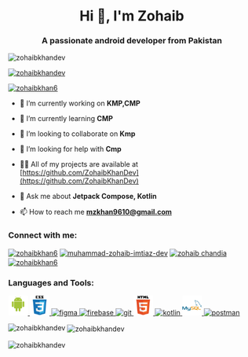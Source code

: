 <h1 align="center">Hi 👋, I'm Zohaib</h1>
<h3 align="center">A passionate android developer from Pakistan</h3>

<p align="left"> <img src="https://komarev.com/ghpvc/?username=zohaibkhandev&label=Profile%20views&color=0e75b6&style=flat" alt="zohaibkhandev" /> </p>

<p align="left"> <a href="https://github.com/ryo-ma/github-profile-trophy"><img src="https://github-profile-trophy.vercel.app/?username=zohaibkhandev" alt="zohaibkhandev" /></a> </p>

<p align="left"> <a href="https://twitter.com/zohaibkhan6" target="blank"><img src="https://img.shields.io/twitter/follow/zohaibkhan6?logo=twitter&style=for-the-badge" alt="zohaibkhan6" /></a> </p>

- 🔭 I’m currently working on **KMP,CMP**

- 🌱 I’m currently learning **CMP**

- 👯 I’m looking to collaborate on **Kmp**

- 🤝 I’m looking for help with **Cmp**

- 👨‍💻 All of my projects are available at [https://github.com/ZohaibKhanDev](https://github.com/ZohaibKhanDev)

- 💬 Ask me about **Jetpack Compose, Kotlin**

- 📫 How to reach me **mzkhan9610@gmail.com**

<h3 align="left">Connect with me:</h3>
<p align="left">
<a href="https://twitter.com/zohaibkhan6" target="blank"><img align="center" src="https://raw.githubusercontent.com/rahuldkjain/github-profile-readme-generator/master/src/images/icons/Social/twitter.svg" alt="zohaibkhan6" height="30" width="40" /></a>
<a href="https://linkedin.com/in/muhammad-zohaib-imtiaz-dev" target="blank"><img align="center" src="https://raw.githubusercontent.com/rahuldkjain/github-profile-readme-generator/master/src/images/icons/Social/linked-in-alt.svg" alt="muhammad-zohaib-imtiaz-dev" height="30" width="40" /></a>
<a href="https://fb.com/zohaib chandia" target="blank"><img align="center" src="https://raw.githubusercontent.com/rahuldkjain/github-profile-readme-generator/master/src/images/icons/Social/facebook.svg" alt="zohaib chandia" height="30" width="40" /></a>
<a href="https://instagram.com/zohaibkhan6" target="blank"><img align="center" src="https://raw.githubusercontent.com/rahuldkjain/github-profile-readme-generator/master/src/images/icons/Social/instagram.svg" alt="zohaibkhan6" height="30" width="40" /></a>
</p>

<h3 align="left">Languages and Tools:</h3>
<p align="left"> <a href="https://developer.android.com" target="_blank" rel="noreferrer"> <img src="https://raw.githubusercontent.com/devicons/devicon/master/icons/android/android-original-wordmark.svg" alt="android" width="40" height="40"/> </a> <a href="https://www.w3schools.com/css/" target="_blank" rel="noreferrer"> <img src="https://raw.githubusercontent.com/devicons/devicon/master/icons/css3/css3-original-wordmark.svg" alt="css3" width="40" height="40"/> </a> <a href="https://www.figma.com/" target="_blank" rel="noreferrer"> <img src="https://www.vectorlogo.zone/logos/figma/figma-icon.svg" alt="figma" width="40" height="40"/> </a> <a href="https://firebase.google.com/" target="_blank" rel="noreferrer"> <img src="https://www.vectorlogo.zone/logos/firebase/firebase-icon.svg" alt="firebase" width="40" height="40"/> </a> <a href="https://git-scm.com/" target="_blank" rel="noreferrer"> <img src="https://www.vectorlogo.zone/logos/git-scm/git-scm-icon.svg" alt="git" width="40" height="40"/> </a> <a href="https://www.w3.org/html/" target="_blank" rel="noreferrer"> <img src="https://raw.githubusercontent.com/devicons/devicon/master/icons/html5/html5-original-wordmark.svg" alt="html5" width="40" height="40"/> </a> <a href="https://kotlinlang.org" target="_blank" rel="noreferrer"> <img src="https://www.vectorlogo.zone/logos/kotlinlang/kotlinlang-icon.svg" alt="kotlin" width="40" height="40"/> </a> <a href="https://www.mysql.com/" target="_blank" rel="noreferrer"> <img src="https://raw.githubusercontent.com/devicons/devicon/master/icons/mysql/mysql-original-wordmark.svg" alt="mysql" width="40" height="40"/> </a> <a href="https://postman.com" target="_blank" rel="noreferrer"> <img src="https://www.vectorlogo.zone/logos/getpostman/getpostman-icon.svg" alt="postman" width="40" height="40"/> </a> </p>

<p><img align="left" src="https://github-readme-stats.vercel.app/api/top-langs?username=zohaibkhandev&show_icons=true&locale=en&layout=compact" alt="zohaibkhandev" /></p>

<p>&nbsp;<img align="center" src="https://github-readme-stats.vercel.app/api?username=zohaibkhandev&show_icons=true&locale=en" alt="zohaibkhandev" /></p>

<p><img align="center" src="https://github-readme-streak-stats.herokuapp.com/?user=zohaibkhandev&" alt="zohaibkhandev" /></p>
